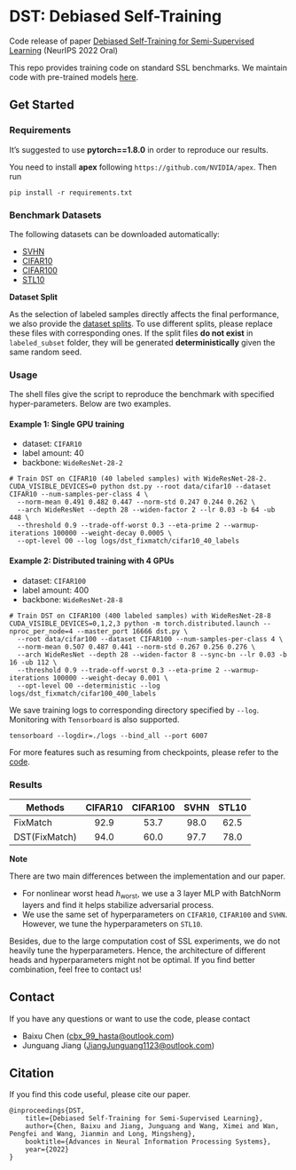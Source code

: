 # DST: Debiased Self-Training

Code release of paper [Debiased Self-Training for Semi-Supervised Learning](https://arxiv.org/abs/2202.07136) 
(NeurIPS 2022 Oral)

This repo provides training code on standard SSL benchmarks. 
We maintain code with pre-trained models [here](../../examples/semi_supervised_learning/image_classification).

## Get Started

### Requirements

It’s suggested to use **pytorch==1.8.0** in order to reproduce our results.

You need to install **apex** following ``https://github.com/NVIDIA/apex``. Then run

```
pip install -r requirements.txt
```

### Benchmark Datasets

The following datasets can be downloaded automatically:

- [SVHN](http://ufldl.stanford.edu/housenumbers/)
- [CIFAR10](http://www.cs.utoronto.ca/~kriz/cifar.html)
- [CIFAR100](http://www.cs.utoronto.ca/~kriz/cifar.html)
- [STL10](https://cs.stanford.edu/~acoates/stl10/)

**Dataset Split**

As the selection of labeled samples directly affects the final performance, we also provide the [dataset splits](labeled_subset).
To use different splits, please replace these files with corresponding ones.
If the split files **do not exist** in `labeled_subset` folder, they will be generated **deterministically** given the same random seed.

### Usage

The shell files give the script to reproduce the benchmark with specified hyper-parameters. Below are two examples.

#### Example 1: Single GPU training

- dataset: `CIFAR10`
- label amount: 40
- backbone: `WideResNet-28-2`

```shell script
# Train DST on CIFAR10 (40 labeled samples) with WideResNet-28-2.
CUDA_VISIBLE_DEVICES=0 python dst.py --root data/cifar10 --dataset CIFAR10 --num-samples-per-class 4 \
  --norm-mean 0.491 0.482 0.447 --norm-std 0.247 0.244 0.262 \
  --arch WideResNet --depth 28 --widen-factor 2 --lr 0.03 -b 64 -ub 448 \
  --threshold 0.9 --trade-off-worst 0.3 --eta-prime 2 --warmup-iterations 100000 --weight-decay 0.0005 \
  --opt-level O0 --log logs/dst_fixmatch/cifar10_40_labels
```

#### Example 2: Distributed training with 4 GPUs

- dataset: `CIFAR100`
- label amount: 400
- backbone: `WideResNet-28-8`

```shell script
# Train DST on CIFAR100 (400 labeled samples) with WideResNet-28-8
CUDA_VISIBLE_DEVICES=0,1,2,3 python -m torch.distributed.launch --nproc_per_node=4 --master_port 16666 dst.py \
  --root data/cifar100 --dataset CIFAR100 --num-samples-per-class 4 \
  --norm-mean 0.507 0.487 0.441 --norm-std 0.267 0.256 0.276 \
  --arch WideResNet --depth 28 --widen-factor 8 --sync-bn --lr 0.03 -b 16 -ub 112 \
  --threshold 0.9 --trade-off-worst 0.3 --eta-prime 2 --warmup-iterations 100000 --weight-decay 0.001 \
  --opt-level O0 --deterministic --log logs/dst_fixmatch/cifar100_400_labels
```

We save training logs to corresponding directory specified by `--log`. Monitoring with `Tensorboard` is also supported.

```shell script
tensorboard --logdir=./logs --bind_all --port 6007
```

For more features such as resuming from checkpoints, please refer to the [code](dst.py).

### Results

| Methods | CIFAR10 | CIFAR100 | SVHN | STL10 |
| ------------- | :-----: | :------: | :--: | :---: |
| FixMatch | 92.9 | 53.7 | 98.0 | 62.5 |
| DST(FixMatch) | 94.0 | 60.0 | 97.7 | 78.0 |

**Note**

There are two main differences between the implementation and our paper.

- For nonlinear worst head $h_{\text{worst}}$, we use a 3 layer MLP with BatchNorm layers and find it helps stabilize
  adversarial process.
- We use the same set of hyperparameters on `CIFAR10`, `CIFAR100` and `SVHN`. However, we tune the hyperparameters
  on `STL10`.

Besides, due to the large computation cost of SSL experiments, we do not heavily tune the hyperparameters.
Hence, the architecture of different heads and hyperparameters might not be optimal.
If you find better combination, feel free to contact us!

## Contact

If you have any questions or want to use the code, please contact

- Baixu Chen (cbx_99_hasta@outlook.com)
- Junguang Jiang (JiangJunguang1123@outlook.com)

## Citation

If you find this code useful, please cite our paper.

```
@inproceedings{DST,
    title={Debiased Self-Training for Semi-Supervised Learning},
    author={Chen, Baixu and Jiang, Junguang and Wang, Ximei and Wan, Pengfei and Wang, Jianmin and Long, Mingsheng},
    booktitle={Advances in Neural Information Processing Systems},
    year={2022}
}
```
